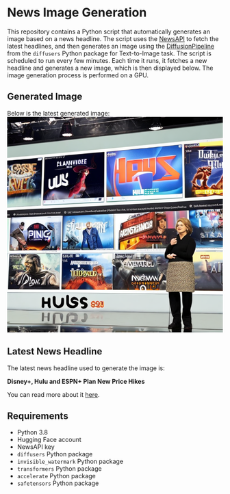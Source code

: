 # News Image Generation
This repository contains a Python script that automatically generates an image based on a news headline. The script uses the [NewsAPI](https://newsapi.org/) to fetch the latest headlines, and then generates an image using the [DiffusionPipeline](https://github.com/huggingface/diffusers) from the `diffusers` Python package for Text-to-Image task.
The script is scheduled to run every few minutes. Each time it runs, it fetches a new headline and generates a new image, which is then displayed below. The image generation process is performed on a GPU.

## Generated Image
Below is the latest generated image:
![Generated Image](image.png)

## Latest News Headline
The latest news headline used to generate the image is:

**Disney+, Hulu and ESPN+ Plan New Price Hikes**

You can read more about it [here](https://news.google.com/rss/articles/CBMiuAFBVV95cUxNMHRISU02SFh0RTBmT2JqYk1ud3dvMkJKSVhWckNORDF2R0FIaThLSFo3c3YzMlFZRGhtSW93ZTlxRDBBeTF3emlSRjJtdjJHODVnUURrMHAtanJOZkFkZjU5em9BSko1UlJpWllBMi1nci1DYS11ZU5DdU1jWDJ3c3lOd2FGU2d6RnFfUFVfNkg3OERzX1JDcnFfa1M2RlJnbGRNWTdDSEVaRlpVcWxkbG9rcm5jdTJk0gG-AUFVX3lxTE91ZVdTR0hoblVvdE0xRGk5bU02Rlpab3ZmYUg5MHF0M3BOSXBwcnczVm1DbkhWa1FlZjI3anRsZC1tQ0NvNDFJTUptZ2tHYmFiZzRoaDg1TzFIaU53UWYxNld5dDBZTS1OU2tKUTMxanZNNE05bGVpMk9wd3hyTU1kbzVTdTlMOHM3NXF2SUw2X3JPVmtENGV1cUM1OUZEbm1hQTVNM3JPcjhyU2RvWWpzbUlRNTFOYWsycENBdnc?oc=5).

## Requirements
- Python 3.8
- Hugging Face account
- NewsAPI key
- `diffusers` Python package
- `invisible_watermark` Python package
- `transformers` Python package
- `accelerate` Python package
- `safetensors` Python package
